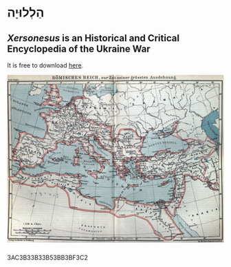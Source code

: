 # הַלְלוּיָה

## *Xersonesus* is an Historical and Critical Encyclopedia of the Ukraine War

It is free to download [here](../blob/main/AHACETFUW.pdf).

![Regnum_Bosporanum](Regnum_Bosporanum.jpeg)

### 

3AC3B33B33B53BB3BF3C2
